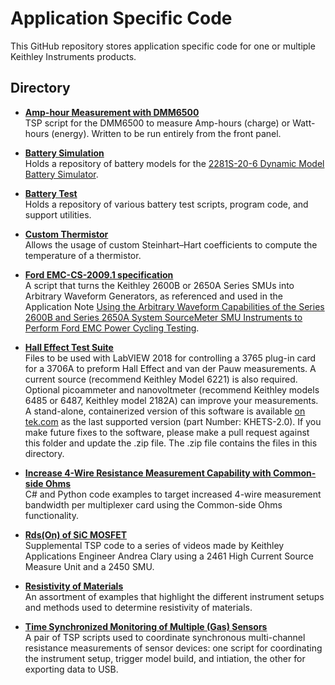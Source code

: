 
# Application Specific Code

This GitHub repository stores application specific code for one or multiple Keithley Instruments products.

## Directory

[comment]: **[Title](./directory)**  

* **[Amp-hour Measurement with DMM6500](./Amp-Hour_Measurement)**  
TSP script for the DMM6500 to measure Amp-hours (charge) or Watt-hours (energy). Written to be run entirely from the front panel.

* **[Battery Simulation](./Battery_Simulation/2281S_Battery_Models)**  
Holds a repository of battery models for the [2281S-20-6 Dynamic Model Battery Simulator](https://www.tek.com/tektronix-and-keithley-dc-power-supplies/2281s).

* **[Battery Test](./Battery_Test)**  
Holds a repository of various battery test scripts, program code, and support utilities.

* **[Custom Thermistor](./Custom_Thermistor)**  
Allows the usage of custom Steinhart–Hart coefficients to compute the temperature of a thermistor.

* **[Ford EMC-CS-2009.1 specification](./Ford%20EMC-CS-2009.1%20specification/)**  
A script that turns the Keithley 2600B or 2650A Series SMUs into Arbitrary Waveform Generators, as referenced and used in the Application Note [Using the Arbitrary Waveform Capabilities of the Series 2600B and Series 2650A System SourceMeter SMU Instruments to Perform Ford EMC Power Cycling Testing](https://www.tek.com/en/documents/application-note/using-the-arbitrary-waveform-capabilities-of-the-series-2600b-and-2650a-to-perform-ford-emc).

* **[Hall Effect Test Suite](./Hall_Effect_Test_Software/)**  
Files to be used with LabVIEW 2018 for controlling a 3765 plug-in card for a 3706A to preform Hall Effect and van der Pauw measurements. A current source (recommend Keithley Model 6221) is also required. Optional picoammeter and nanovoltmeter (recommend Keithley models 6485 or 6487, Keithley model 2182A) can improve your measurements. A stand-alone, containerized version of this software is available [on tek.com](https://www.tek.com/en/search?op=&keywords=Keithley+Hall+Effect+Test+Suite+%28NOT+SUPPORTED%29&sort=&facets=_templatename%3DSoftware%26parsedsoftwaretype%3DApplication) as the last supported version (part Number: KHETS-2.0). If you make future fixes to the software, please make a pull request against this folder and update the .zip file. The .zip file contains the files in this directory.

* **[Increase 4-Wire Resistance Measurement Capability with Common-side Ohms](./Increase_4-Wire_Resistance_Measurement_Capability_with_Common-side_Ohms)**  
C# and Python code examples to target increased 4-wire measurement bandwidth per multiplexer card using the Common-side Ohms functionality. 

* **[Rds(On) of SiC MOSFET](./Rds(On)_of_SiC_MOSFET/)**  
Supplemental TSP code to a series of videos made by Keithley Applications Engineer Andrea Clary using a 2461 High Current Source Measure Unit and a 2450 SMU.

* **[Resistivity of Materials](./Resistivity_of_Materials/)**  
An assortment of examples that highlight the different instrument setups and methods used to determine resistivity of materials. 

* **[Time Synchronized Monitoring of Multiple (Gas) Sensors](./Time_Synchronized_Monitoring_of_Multiple_Gas_Sensors/)**  
A pair of TSP scripts used to coordinate synchronous multi-channel resistance measurements of sensor devices: one script for coordinating the instrument setup, trigger model build, and intiation, the other for exporting data to USB. 


